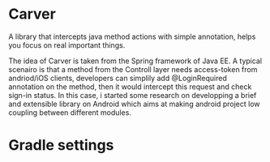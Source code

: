 # Carver
A library that intercepts java method actions with simple annotation, helps you focus on real important things.

The idea of Carver is taken from the Spring framework of Java EE. A typical scenairo is that a method from the Controll layer needs access-token from andriod/iOS clients, developers can simplily add @LoginRequired annotation on the method, then it would intercept this request and check sign-in status. In this case, i started some research on developping a brief and extensible library on Android which aims at making android project low coupling between different modules.

# Gradle settings
